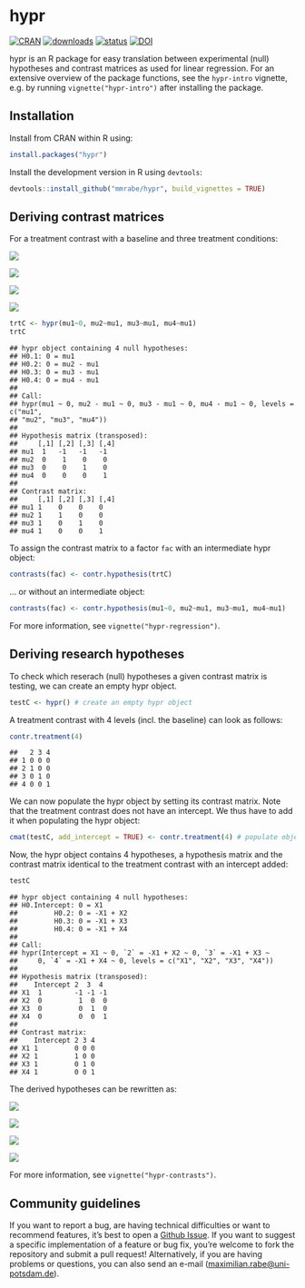 hypr
====

[![CRAN](https://www.r-pkg.org/badges/version/hypr)](https://cran.r-project.org/package=hypr)
[![downloads](https://cranlogs.r-pkg.org/badges/hypr)](https://cran.r-project.org/package=hypr)
[![status](https://joss.theoj.org/papers/10.21105/joss.02134/status.svg)](https://joss.theoj.org/papers/10.21105/joss.02134)
[![DOI](https://zenodo.org/badge/208564895.svg)](https://zenodo.org/badge/latestdoi/208564895)

hypr is an R package for easy translation between experimental (null)
hypotheses and contrast matrices as used for linear regression. For an
extensive overview of the package functions, see the `hypr-intro`
vignette, e.g. by running `vignette("hypr-intro")` after installing the
package.

Installation
------------

Install from CRAN within R using:

``` r
install.packages("hypr")
```

Install the development version in R using `devtools`:

``` r
devtools::install_github("mmrabe/hypr", build_vignettes = TRUE)
```

Deriving contrast matrices
--------------------------

For a treatment contrast with a baseline and three treatment conditions:

![](https://render.githubusercontent.com/render/math?math=H_%7B0_1%7D:%20%5Cmu_1%20=%200)

![](https://render.githubusercontent.com/render/math?math=H_%7B0_2%7D:%20%5Cmu_2%20=%20%5Cmu_1)

![](https://render.githubusercontent.com/render/math?math=H_%7B0_3%7D:%20%5Cmu_3%20=%20%5Cmu_1)

![](https://render.githubusercontent.com/render/math?math=H_%7B0_4%7D:%20%5Cmu_4%20=%20%5Cmu_1)

``` r
trtC <- hypr(mu1~0, mu2~mu1, mu3~mu1, mu4~mu1)
trtC
```

    ## hypr object containing 4 null hypotheses:
    ## H0.1: 0 = mu1
    ## H0.2: 0 = mu2 - mu1
    ## H0.3: 0 = mu3 - mu1
    ## H0.4: 0 = mu4 - mu1
    ## 
    ## Call:
    ## hypr(mu1 ~ 0, mu2 - mu1 ~ 0, mu3 - mu1 ~ 0, mu4 - mu1 ~ 0, levels = c("mu1", 
    ## "mu2", "mu3", "mu4"))
    ## 
    ## Hypothesis matrix (transposed):
    ##     [,1] [,2] [,3] [,4]
    ## mu1  1   -1   -1   -1  
    ## mu2  0    1    0    0  
    ## mu3  0    0    1    0  
    ## mu4  0    0    0    1  
    ## 
    ## Contrast matrix:
    ##     [,1] [,2] [,3] [,4]
    ## mu1 1    0    0    0   
    ## mu2 1    1    0    0   
    ## mu3 1    0    1    0   
    ## mu4 1    0    0    1

To assign the contrast matrix to a factor `fac` with an intermediate
hypr object:

``` r
contrasts(fac) <- contr.hypothesis(trtC)
```

… or without an intermediate object:

``` r
contrasts(fac) <- contr.hypothesis(mu1~0, mu2~mu1, mu3~mu1, mu4~mu1) 
```

For more information, see `vignette("hypr-regression")`.

Deriving research hypotheses
----------------------------

To check which reserach (null) hypotheses a given contrast matrix is
testing, we can create an empty hypr object.

``` r
testC <- hypr() # create an empty hypr object
```

A treatment contrast with 4 levels (incl. the baseline) can look as
follows:

``` r
contr.treatment(4)
```

    ##   2 3 4
    ## 1 0 0 0
    ## 2 1 0 0
    ## 3 0 1 0
    ## 4 0 0 1

We can now populate the hypr object by setting its contrast matrix. Note
that the treatment contrast does not have an intercept. We thus have to
add it when populating the hypr object:

``` r
cmat(testC, add_intercept = TRUE) <- contr.treatment(4) # populate object via contrast matrix
```

Now, the hypr object contains 4 hypotheses, a hypothesis matrix and the
contrast matrix identical to the treatment contrast with an intercept
added:

``` r
testC
```

    ## hypr object containing 4 null hypotheses:
    ## H0.Intercept: 0 = X1
    ##         H0.2: 0 = -X1 + X2
    ##         H0.3: 0 = -X1 + X3
    ##         H0.4: 0 = -X1 + X4
    ## 
    ## Call:
    ## hypr(Intercept = X1 ~ 0, `2` = -X1 + X2 ~ 0, `3` = -X1 + X3 ~ 
    ##     0, `4` = -X1 + X4 ~ 0, levels = c("X1", "X2", "X3", "X4"))
    ## 
    ## Hypothesis matrix (transposed):
    ##    Intercept 2  3  4 
    ## X1  1        -1 -1 -1
    ## X2  0         1  0  0
    ## X3  0         0  1  0
    ## X4  0         0  0  1
    ## 
    ## Contrast matrix:
    ##    Intercept 2 3 4
    ## X1 1         0 0 0
    ## X2 1         1 0 0
    ## X3 1         0 1 0
    ## X4 1         0 0 1

The derived hypotheses can be rewritten as:

![](https://render.githubusercontent.com/render/math?math=H_%7B0_1%7D:%20%5Cmu_1%20=%200)

![](https://render.githubusercontent.com/render/math?math=H_%7B0_2%7D:%20%5Cmu_2%20=%20%5Cmu_1)

![](https://render.githubusercontent.com/render/math?math=H_%7B0_3%7D:%20%5Cmu_3%20=%20%5Cmu_1)

![](https://render.githubusercontent.com/render/math?math=H_%7B0_4%7D:%20%5Cmu_4%20=%20%5Cmu_1)

For more information, see `vignette("hypr-contrasts")`.

Community guidelines
--------------------

If you want to report a bug, are having technical difficulties or want
to recommend features, it’s best to open a [Github
Issue](https://github.com/mmrabe/hypr/issues/new/choose). If you want to
suggest a specific implementation of a feature or bug fix, you’re
welcome to fork the repository and submit a pull request! Alternatively,
if you are having problems or questions, you can also send an e-mail
(<a href="mailto:maximilian.rabe@uni-potsdam.de" class="email">maximilian.rabe@uni-potsdam.de</a>).
